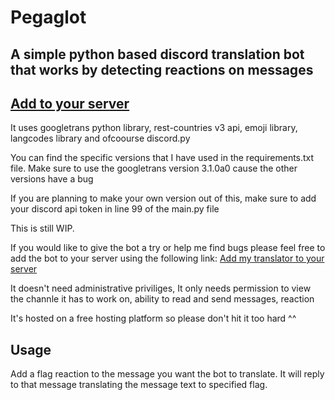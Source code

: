 # Pegaglot
## A simple python based discord translation bot that works by detecting reactions on messages
## [Add to your server](https://discord.com/api/oauth2/authorize?client_id=1012428802749648946&permissions=431242030144&scope=bot)

It uses googletrans python library, rest-countries v3 api, emoji library, langcodes library and ofcoourse discord.py

You can find the specific versions that I have used in the requirements.txt file. Make sure to use the googletrans version 3.1.0a0 
cause the other versions have a bug

If you are planning to make your own version out of this, make sure to add your discord api token in line 99 of the main.py file

This is still WIP.

If you would like to give the bot a try or help me find bugs please feel free to add the bot to your server using the following link:
[Add my translator to your server](https://discord.com/api/oauth2/authorize?client_id=1012428802749648946&permissions=431242030144&scope=bot)

It doesn't need administrative priviliges, It only needs permission to view the channle it has to work on, ability to read and send messages, reaction

It's hosted on a free hosting platform so please don't hit it too hard ^^ 

## Usage

Add a flag reaction to the message you want the bot to translate. It will reply to that message translating the message text to specified flag.
